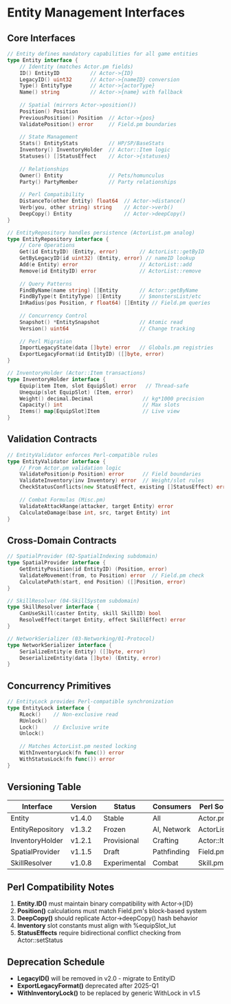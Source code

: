 # Entity Management Interfaces

## Core Interfaces
```go
// Entity defines mandatory capabilities for all game entities
type Entity interface {
    // Identity (matches Actor.pm fields)
    ID() EntityID          // Actor->{ID} 
    LegacyID() uint32      // Actor->{nameID} conversion
    Type() EntityType      // Actor->{actorType}
    Name() string          // Actor->{name} with fallback
    
    // Spatial (mirrors Actor->position())
    Position() Position
    PreviousPosition() Position  // Actor->{pos}
    ValidatePosition() error     // Field.pm boundaries
    
    // State Management
    Stats() EntityStats          // HP/SP/BaseStats
    Inventory() InventoryHolder  // Actor::Item logic
    Statuses() []StatusEffect    // Actor->{statuses}
    
    // Relationships 
    Owner() Entity               // Pets/homunculus
    Party() PartyMember          // Party relationships
    
    // Perl Compatibility
    DistanceTo(other Entity) float64  // Actor->distance()
    Verb(you, other string) string    // Actor->verb()
    DeepCopy() Entity                 // Actor->deepCopy()
}

// EntityRepository handles persistence (ActorList.pm analog)
type EntityRepository interface {
    // Core Operations
    Get(id EntityID) (Entity, error)       // ActorList::getByID
    GetByLegacyID(id uint32) (Entity, error) // nameID lookup
    Add(e Entity) error                    // ActorList::add
    Remove(id EntityID) error              // ActorList::remove
    
    // Query Patterns
    FindByName(name string) []Entity       // Actor::getByName
    FindByType(t EntityType) []Entity      // $monstersList/etc
    InRadius(pos Position, r float64) []Entity // Field.pm queries
    
    // Concurrency Control
    Snapshot() *EntitySnapshot             // Atomic read
    Version() uint64                       // Change tracking
    
    // Perl Migration
    ImportLegacyState(data []byte) error   // Globals.pm registries
    ExportLegacyFormat(id EntityID) ([]byte, error)
}

// InventoryHolder (Actor::Item transactions)
type InventoryHolder interface {
    Equip(item Item, slot EquipSlot) error   // Thread-safe
    Unequip(slot EquipSlot) (Item, error)
    Weight() decimal.Decimal                // kg*1000 precision
    Capacity() int                          // Max slots
    Items() map[EquipSlot]Item              // Live view
}
```

## Validation Contracts
```go
// EntityValidator enforces Perl-compatible rules
type EntityValidator interface {
    // From Actor.pm validation logic
    ValidatePosition(p Position) error      // Field boundaries
    ValidateInventory(inv Inventory) error  // Weight/slot rules
    CheckStatusConflicts(new StatusEffect, existing []StatusEffect) error
    
    // Combat Formulas (Misc.pm)
    ValidateAttackRange(attacker, target Entity) error
    CalculateDamage(base int, src, target Entity) int
}
```

## Cross-Domain Contracts
```go
// SpatialProvider (02-SpatialIndexing subdomain)
type SpatialProvider interface {
    GetEntityPosition(id EntityID) (Position, error)
    ValidateMovement(from, to Position) error  // Field.pm check
    CalculatePath(start, end Position) ([]Position, error)
}

// SkillResolver (04-SkillSystem subdomain)
type SkillResolver interface {
    CanUseSkill(caster Entity, skill SkillID) bool
    ResolveEffect(target Entity, effect SkillEffect) error
}

// NetworkSerializer (03-Networking/01-Protocol)
type NetworkSerializer interface {
    SerializeEntity(e Entity) ([]byte, error)
    DeserializeEntity(data []byte) (Entity, error)
}
```

## Concurrency Primitives
```go
// EntityLock provides Perl-compatible synchronization
type EntityLock interface {
    RLock()    // Non-exclusive read
    RUnlock()
    Lock()     // Exclusive write
    Unlock()
    
    // Matches ActorList.pm nested locking
    WithInventoryLock(fn func()) error 
    WithStatusLock(fn func()) error
}
```

## Versioning Table
| Interface          | Version | Status     | Consumers         | Perl Source        |
|--------------------|---------|------------|-------------------|--------------------|
| Entity             | v1.4.0  | Stable     | All               | Actor.pm           |
| EntityRepository   | v1.3.2  | Frozen     | AI, Network       | ActorList.pm       |
| InventoryHolder    | v1.2.1  | Provisional| Crafting          | Actor::Item        |
| SpatialProvider    | v1.1.5  | Draft      | Pathfinding       | Field.pm           |
| SkillResolver      | v1.0.8  | Experimental| Combat           | Skill.pm           |

## Perl Compatibility Notes
1. **Entity.ID()** must maintain binary compatibility with Actor->{ID}
2. **Position()** calculations must match Field.pm's block-based system
3. **DeepCopy()** should replicate Actor->deepCopy() hash behavior
4. **Inventory** slot constants must align with %equipSlot_lut
5. **StatusEffects** require bidirectional conflict checking from Actor::setStatus

## Deprecation Schedule
- **LegacyID()** will be removed in v2.0 - migrate to EntityID
- **ExportLegacyFormat()** deprecated after 2025-Q1
- **WithInventoryLock()** to be replaced by generic WithLock in v1.5
